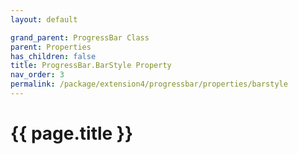 ```yaml
---
layout: default

grand_parent: ProgressBar Class
parent: Properties
has_children: false
title: ProgressBar.BarStyle Property
nav_order: 3
permalink: /package/extension4/progressbar/properties/barstyle
---
```

# {{ page.title }}